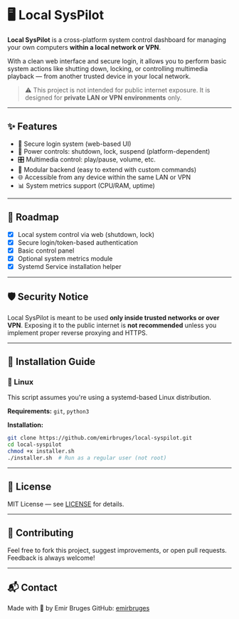 # 🖥️ Local SysPilot

**Local SysPilot** is a cross-platform system control dashboard for managing your own computers **within a local network or VPN**.

With a clean web interface and secure login, it allows you to perform basic system actions like shutting down, locking, or controlling multimedia playback — from another trusted device in your local network.

> ⚠️ This project is not intended for public internet exposure. It is designed for **private LAN or VPN environments** only.

---

## ✨ Features

- 🔐 Secure login system (web-based UI)
- 🔌 Power controls: shutdown, lock, suspend (platform-dependent)
- 🎛️ Multimedia control: play/pause, volume, etc.
- 🧩 Modular backend (easy to extend with custom commands)
- 🌐 Accessible from any device within the same LAN or VPN
- 📊 System metrics support (CPU/RAM, uptime)

---

## 🧩 Roadmap

* [x] Local system control via web (shutdown, lock)
* [x] Secure login/token-based authentication
* [x] Basic control panel
* [x] Optional system metrics module
* [x] Systemd Service installation helper

---

## 🛡️ Security Notice

Local SysPilot is meant to be used **only inside trusted networks or over VPN**. Exposing it to the public internet is **not recommended** unless you implement proper reverse proxying and HTTPS.

---

## 🔧 Installation Guide

### 🐧 Linux

This script assumes you're using a systemd-based Linux distribution.

**Requirements:** `git`, `python3`

**Installation:**
```bash
git clone https://github.com/emirbruges/local-syspilot.git
cd local-syspilot
chmod +x installer.sh
./installer.sh  # Run as a regular user (not root)
```

---

## 📄 License

MIT License — see [LICENSE](./LICENSE) for details.

---

## 🤝 Contributing

Feel free to fork this project, suggest improvements, or open pull requests. Feedback is always welcome!

---

## 📬 Contact

Made with 🐧 by Emir Bruges
GitHub: [emirbruges](https://github.com/emirbruges)


